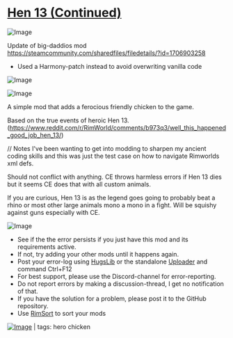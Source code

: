 # [Hen 13 (Continued)](https://steamcommunity.com/sharedfiles/filedetails/?id=2404788403)

![Image](https://i.imgur.com/buuPQel.png)

Update of big-daddios mod
https://steamcommunity.com/sharedfiles/filedetails/?id=1706903258

- Used a Harmony-patch instead to avoid overwriting vanilla code

![Image](https://i.imgur.com/pufA0kM.png)
	
![Image](https://i.imgur.com/Z4GOv8H.png)

A simple mod that adds a ferocious friendly chicken to the game.   

Based on the true events of heroic Hen 13. (https://www.reddit.com/r/RimWorld/comments/b973q3/well_this_happened_good_job_hen_13/)



// Notes
I've been wanting to get into modding to sharpen my ancient coding skills and this was just the test case on how to navigate Rimworlds xml defs.

Should not conflict with anything.  CE throws harmless errors if Hen 13 dies but it seems CE does that with all custom animals.

If you are curious, Hen 13 is as the legend goes going to probably beat a rhino or most other large animals mono a mono in a fight.  Will be squishy against guns especially with CE.

![Image](https://i.imgur.com/PwoNOj4.png)



-  See if the the error persists if you just have this mod and its requirements active.
-  If not, try adding your other mods until it happens again.
-  Post your error-log using [HugsLib](https://steamcommunity.com/workshop/filedetails/?id=818773962) or the standalone [Uploader](https://steamcommunity.com/sharedfiles/filedetails/?id=2873415404) and command Ctrl+F12
-  For best support, please use the Discord-channel for error-reporting.
-  Do not report errors by making a discussion-thread, I get no notification of that.
-  If you have the solution for a problem, please post it to the GitHub repository.
-  Use [RimSort](https://github.com/RimSort/RimSort/releases/latest) to sort your mods

 

[![Image](https://img.shields.io/github/v/release/emipa606/Hen13?label=latest%20version&style=plastic&color=9f1111&labelColor=black)](https://steamcommunity.com/sharedfiles/filedetails/changelog/2404788403) | tags: hero chicken
